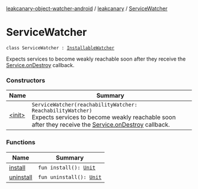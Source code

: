 [leakcanary-object-watcher-android](../../index.md) / [leakcanary](../index.md) / [ServiceWatcher](./index.md)

# ServiceWatcher

`class ServiceWatcher : `[`InstallableWatcher`](../-installable-watcher/index.md)

Expects services to become weakly reachable soon after they receive the [Service.onDestroy](#)
callback.

### Constructors

| Name | Summary |
|---|---|
| [&lt;init&gt;](-init-.md) | `ServiceWatcher(reachabilityWatcher: ReachabilityWatcher)`<br>Expects services to become weakly reachable soon after they receive the [Service.onDestroy](#) callback. |

### Functions

| Name | Summary |
|---|---|
| [install](install.md) | `fun install(): `[`Unit`](https://kotlinlang.org/api/latest/jvm/stdlib/kotlin/-unit/index.html) |
| [uninstall](uninstall.md) | `fun uninstall(): `[`Unit`](https://kotlinlang.org/api/latest/jvm/stdlib/kotlin/-unit/index.html) |
